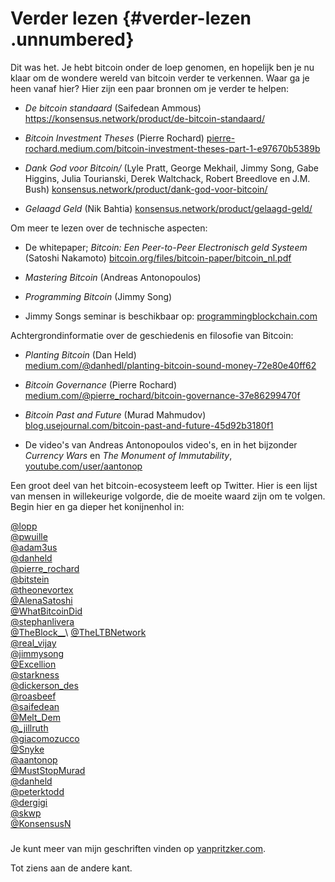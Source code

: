 # Verder lezen {#verder-lezen .unnumbered}

Dit was het. Je hebt bitcoin onder de loep genomen, en hopelijk ben je
nu klaar om de wondere wereld van bitcoin verder te verkennen. Waar ga
je heen vanaf hier? Hier zijn een paar bronnen om je verder te helpen:

-   *De bitcoin standaard* (Saifedean Ammous)
    <https://konsensus.network/product/de-bitcoin-standaard/>

-   *Bitcoin Investment Theses* (Pierre Rochard)
    [pierre-rochard.medium.com/bitcoin-investment-theses-part-1-e97670b5389b](https://pierre-rochard.medium.com/bitcoin-investment-theses-part-1-e97670b5389b)

-   *Dank God voor Bitcoin/* (Lyle Pratt, George Mekhail, Jimmy Song,
    Gabe Higgins, Julia Tourianski, Derek Waltchack, Robert Breedlove en
    J.M. Bush)
    [konsensus.network/product/dank-god-voor-bitcoin/](https://konsensus.network/product/dank-god-voor-bitcoin/)

-   *Gelaagd Geld* (Nik Bahtia)
    [konsensus.network/product/gelaagd-geld/](https://konsensus.network/product/gelaagd-geld/)

Om meer te lezen over de technische aspecten:

-   De whitepaper; *Bitcoin: Een Peer-to-Peer Electronisch geld Systeem*
    (Satoshi Nakamoto)
    [bitcoin.org/files/bitcoin-paper/bitcoin_nl.pdf](https://bitcoin.org/files/bitcoin-paper/bitcoin_nl.pdf)

-   *Mastering Bitcoin* (Andreas Antonopoulos)

-   *Programming Bitcoin* (Jimmy Song)

-   Jimmy Songs seminar is beschikbaar op:
    [programmingblockchain.com](https://programmingblockchain.com)

Achtergrondinformatie over de geschiedenis en filosofie van Bitcoin:

-   *Planting Bitcoin* (Dan Held)\
    [medium.com/@danhedl/planting-bitcoin-sound-money-72e80e40ff62](https://medium.com/@danhedl/planting-bitcoin-sound-money-72e80e40ff62)

-   *Bitcoin Governance* (Pierre Rochard)\
    [medium.com/@pierre_rochard/bitcoin-governance-37e86299470f](https://medium.com/@pierre_rochard/bitcoin-governance-37e86299470f)

-   *Bitcoin Past and Future* (Murad Mahmudov)
    [blog.usejournal.com/bitcoin-past-and-future-45d92b3180f1](https://blog.usejournal.com/bitcoin-past-and-future-45d92b3180f1)

-   De video's van Andreas Antonopoulos video's, en in het bijzonder
    *Currency Wars* en *The Monument of Immutability*,
    [youtube.com/user/aantonop](https://www.youtube.com/user/aantonop)

Een groot deel van het bitcoin-ecosysteem leeft op Twitter. Hier is een
lijst van mensen in willekeurige volgorde, die de moeite waard zijn om
te volgen. Begin hier en ga dieper het konijnenhol in:

[\@lopp](https://twitter.com/lopp)\
[\@pwuille](https://twitter.com/pwuille)\
[\@adam3us](https://twitter.com/adam3us)\
[\@danheld](https://twitter.com/danheld)\
[\@pierre_rochard](https://twitter.com/pierre_rochard)\
[\@bitstein](https://twitter.com/bitstein)\
[\@theonevortex](https://twitter.com/theonevortex)\
[\@AlenaSatoshi](https://twitter.com/AlenaSatoshi)\
[\@WhatBitcoinDid](https://twitter.com/WhatBitcoinDid)\
[\@stephanlivera](https://twitter.com/stephanlivera)\
[\@TheBlock\_\_](https://twitter.com/TheBlock__)\
[\@TheLTBNetwork](https://twitter.com/TheLTBNetwork)\
[\@real_vijay](https://twitter.com/real_vijay)\
[\@jimmysong](https://twitter.com/jimmysong)\
[\@Excellion](https://twitter.com/Excellion)\
[\@starkness](https://twitter.com/starkness)\
[\@dickerson_des](https://twitter.com/dickerson_des)\
[\@roasbeef](https://twitter.com/roasbeef)\
[\@saifedean](https://twitter.com/saifedean)\
[\@Melt_Dem](https://twitter.com/Melt_Dem)\
[\@\_jillruth](https://twitter.com/_jillruth)\
[\@giacomozucco](https://twitter.com/giacomozucco)\
[\@Snyke](https://twitter.com/Snyke)\
[\@aantonop](https://twitter.com/aantonop)\
[\@MustStopMurad](https://twitter.com/MustStopMurad)\
[\@danheld](https://twitter.com/danheld)\
[\@peterktodd](https://twitter.com/peterktodd)\
[\@dergigi](https://twitter.com/dergigi)\
[\@skwp](https://twitter.com/skwp)\
[\@KonsensusN](https://twitter.com/konsensusn)

##### 

Je kunt meer van mijn geschriften vinden op
[yanpritzker.com](https://yanpritzker.com).

Tot ziens aan de andere kant.
